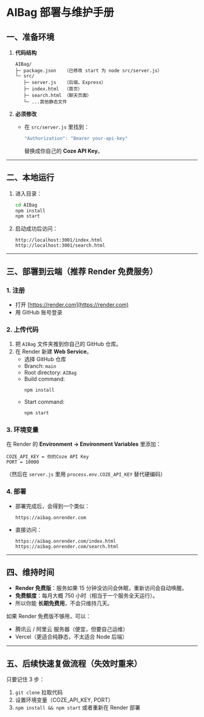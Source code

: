 # AIBag 部署与维护手册

## 一、准备环境
1. **代码结构**
   ```
   AIBag/
   ├─ package.json   （已修改 start 为 node src/server.js）
   └─ src/
      ├─ server.js   （后端，Express）
      ├─ index.html  （首页）
      ├─ search.html （聊天页面）
      └─ ...其他静态文件
   ```

2. **必须修改**
   - 在 `src/server.js` 里找到：
     ```js
     "Authorization": "Bearer your-api-key"
     ```
     替换成你自己的 **Coze API Key**。

---

## 二、本地运行
1. 进入目录：
   ```bash
   cd AIBag
   npm install
   npm start
   ```
2. 启动成功后访问：
   ```
   http://localhost:3001/index.html
   http://localhost:3001/search.html
   ```

---

## 三、部署到云端（推荐 Render 免费服务）
### 1. 注册
- 打开 [https://render.com](https://render.com)  
- 用 GitHub 账号登录  

### 2. 上传代码
1. 把 `AIBag` 文件夹推到你自己的 GitHub 仓库。  
2. 在 Render 新建 **Web Service**。  
   - 选择 GitHub 仓库  
   - Branch: `main`  
   - Root directory: `AIBag`  
   - Build command:  
     ```bash
     npm install
     ```
   - Start command:  
     ```bash
     npm start
     ```

### 3. 环境变量
在 Render 的 **Environment → Environment Variables** 里添加：  
```
COZE_API_KEY = 你的Coze API Key
PORT = 10000
```
（然后在 `server.js` 里用 `process.env.COZE_API_KEY` 替代硬编码）

### 4. 部署
- 部署完成后，会得到一个类似：
  ```
  https://aibag.onrender.com
  ```
- 直接访问：
  ```
  https://aibag.onrender.com/index.html
  https://aibag.onrender.com/search.html
  ```

---

## 四、维持时间
- **Render 免费版**：服务如果 15 分钟没访问会休眠，重新访问会自动唤醒。  
- **免费额度**：每月大概 750 小时（相当于一个服务全天运行）。  
- 所以你能 **长期免费用**，不会只维持几天。  

如果 Render 免费版不够用，可以：
- 腾讯云 / 阿里云 服务器（便宜，但要自己运维）  
- Vercel（更适合纯静态，不太适合 Node 后端）

---

## 五、后续快速复做流程（失效时重来）
只要记住 3 步：  
1. `git clone` 拉取代码  
2. 设置环境变量（COZE_API_KEY, PORT）  
3. `npm install && npm start` 或者重新在 Render 部署  
